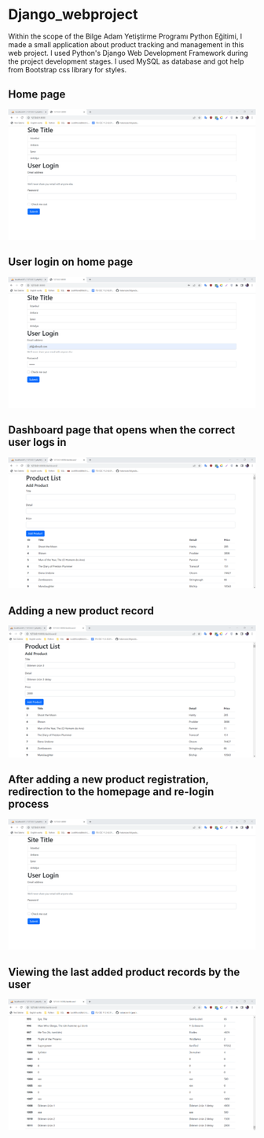 # Django_webproject

Within the scope of the Bilge Adam Yetiştirme Programı Python Eğitimi, I made a small application about product tracking and management in this web project. 
I used Python's Django Web Development Framework during the project development stages.
I used MySQL as database and got help from Bootstrap css library for styles.

## Home page
![Alt text](images/1.png)
## User login on home page
![Alt text](images/2.png)
## Dashboard page that opens when the correct user logs in
![Alt text](images/3.png)
## Adding a new product record
![Alt text](images/4.png)
## After adding a new product registration, redirection to the homepage and re-login process
![Alt text](images/5.png)
## Viewing the last added product records by the user
![Alt text](images/6.png)
